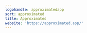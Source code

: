 ```yaml
---
logohandle: approximatedapp
sort: approximated
title: Approximated
website: 'https://approximated.app/'
---
```

